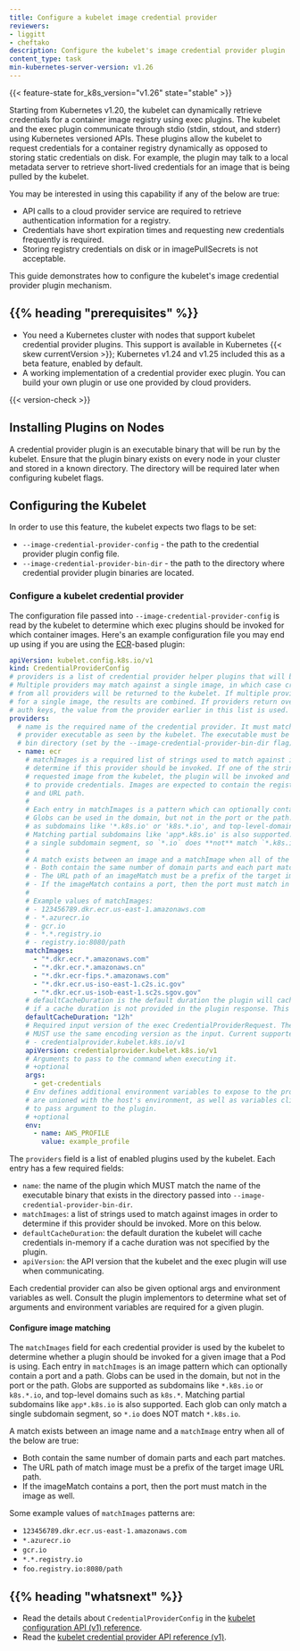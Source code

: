 ```yaml
---
title: Configure a kubelet image credential provider
reviewers:
- liggitt
- cheftako
description: Configure the kubelet's image credential provider plugin
content_type: task
min-kubernetes-server-version: v1.26
---
```


{{< feature-state for_k8s_version="v1.26" state="stable" >}}

<!-- overview -->

Starting from Kubernetes v1.20, the kubelet can dynamically retrieve credentials for a container image registry
using exec plugins. The kubelet and the exec plugin communicate through stdio (stdin, stdout, and stderr) using
Kubernetes versioned APIs. These plugins allow the kubelet to request credentials for a container registry dynamically
as opposed to storing static credentials on disk. For example, the plugin may talk to a local metadata server to retrieve
short-lived credentials for an image that is being pulled by the kubelet.

You may be interested in using this capability if any of the below are true:

* API calls to a cloud provider service are required to retrieve authentication information for a registry.
* Credentials have short expiration times and requesting new credentials frequently is required.
* Storing registry credentials on disk or in imagePullSecrets is not acceptable.

This guide demonstrates how to configure the kubelet's image credential provider plugin mechanism.

## {{% heading "prerequisites" %}}

* You need a Kubernetes cluster with nodes that support kubelet credential
  provider plugins. This support is available in Kubernetes {{< skew currentVersion >}};
  Kubernetes v1.24 and v1.25 included this as a beta feature, enabled by default.
* A working implementation of a credential provider exec plugin. You can build your own plugin or use one provided by cloud providers.

{{< version-check >}}

<!-- steps -->

## Installing Plugins on Nodes

A credential provider plugin is an executable binary that will be run by the kubelet. Ensure that the plugin binary exists on
every node in your cluster and stored in a known directory. The directory will be required later when configuring kubelet flags.

## Configuring the Kubelet

In order to use this feature, the kubelet expects two flags to be set:

* `--image-credential-provider-config` - the path to the credential provider plugin config file.
* `--image-credential-provider-bin-dir` - the path to the directory where credential provider plugin binaries are located.

### Configure a kubelet credential provider

The configuration file passed into `--image-credential-provider-config` is read by the kubelet to determine which exec plugins
should be invoked for which container images. Here's an example configuration file you may end up using if you are using the
[ECR](https://aws.amazon.com/ecr/)-based plugin:

```yaml
apiVersion: kubelet.config.k8s.io/v1
kind: CredentialProviderConfig
# providers is a list of credential provider helper plugins that will be enabled by the kubelet.
# Multiple providers may match against a single image, in which case credentials
# from all providers will be returned to the kubelet. If multiple providers are called
# for a single image, the results are combined. If providers return overlapping
# auth keys, the value from the provider earlier in this list is used.
providers:
  # name is the required name of the credential provider. It must match the name of the
  # provider executable as seen by the kubelet. The executable must be in the kubelet's
  # bin directory (set by the --image-credential-provider-bin-dir flag).
  - name: ecr
    # matchImages is a required list of strings used to match against images in order to
    # determine if this provider should be invoked. If one of the strings matches the
    # requested image from the kubelet, the plugin will be invoked and given a chance
    # to provide credentials. Images are expected to contain the registry domain
    # and URL path.
    #
    # Each entry in matchImages is a pattern which can optionally contain a port and a path.
    # Globs can be used in the domain, but not in the port or the path. Globs are supported
    # as subdomains like '*.k8s.io' or 'k8s.*.io', and top-level-domains such as 'k8s.*'.
    # Matching partial subdomains like 'app*.k8s.io' is also supported. Each glob can only match
    # a single subdomain segment, so `*.io` does **not** match `*.k8s.io`.
    #
    # A match exists between an image and a matchImage when all of the below are true:
    # - Both contain the same number of domain parts and each part matches.
    # - The URL path of an imageMatch must be a prefix of the target image URL path.
    # - If the imageMatch contains a port, then the port must match in the image as well.
    #
    # Example values of matchImages:
    # - 123456789.dkr.ecr.us-east-1.amazonaws.com
    # - *.azurecr.io
    # - gcr.io
    # - *.*.registry.io
    # - registry.io:8080/path
    matchImages:
      - "*.dkr.ecr.*.amazonaws.com"
      - "*.dkr.ecr.*.amazonaws.cn"
      - "*.dkr.ecr-fips.*.amazonaws.com"
      - "*.dkr.ecr.us-iso-east-1.c2s.ic.gov"
      - "*.dkr.ecr.us-isob-east-1.sc2s.sgov.gov"
    # defaultCacheDuration is the default duration the plugin will cache credentials in-memory
    # if a cache duration is not provided in the plugin response. This field is required.
    defaultCacheDuration: "12h"
    # Required input version of the exec CredentialProviderRequest. The returned CredentialProviderResponse
    # MUST use the same encoding version as the input. Current supported values are:
    # - credentialprovider.kubelet.k8s.io/v1
    apiVersion: credentialprovider.kubelet.k8s.io/v1
    # Arguments to pass to the command when executing it.
    # +optional
    args:
      - get-credentials
    # Env defines additional environment variables to expose to the process. These
    # are unioned with the host's environment, as well as variables client-go uses
    # to pass argument to the plugin.
    # +optional
    env:
      - name: AWS_PROFILE
        value: example_profile
```

The `providers` field is a list of enabled plugins used by the kubelet. Each entry has a few required fields:

* `name`: the name of the plugin which MUST match the name of the executable binary that exists
  in the directory passed into `--image-credential-provider-bin-dir`.
* `matchImages`: a list of strings used to match against images in order to determine
  if this provider should be invoked. More on this below.
* `defaultCacheDuration`: the default duration the kubelet will cache credentials in-memory
  if a cache duration was not specified by the plugin.
* `apiVersion`: the API version that the kubelet and the exec plugin will use when communicating.

Each credential provider can also be given optional args and environment variables as well.
Consult the plugin implementors to determine what set of arguments and environment variables are required for a given plugin.

#### Configure image matching

The `matchImages` field for each credential provider is used by the kubelet to determine whether a plugin should be invoked
for a given image that a Pod is using. Each entry in `matchImages` is an image pattern which can optionally contain a port and a path.
Globs can be used in the domain, but not in the port or the path. Globs are supported as subdomains like `*.k8s.io` or `k8s.*.io`,
and top-level domains such as `k8s.*`. Matching partial subdomains like `app*.k8s.io` is also supported. Each glob can only match
a single subdomain segment, so `*.io` does NOT match `*.k8s.io`.

A match exists between an image name and a `matchImage` entry when all of the below are true:

* Both contain the same number of domain parts and each part matches.
* The URL path of match image must be a prefix of the target image URL path.
* If the imageMatch contains a port, then the port must match in the image as well.

Some example values of `matchImages` patterns are:

* `123456789.dkr.ecr.us-east-1.amazonaws.com`
* `*.azurecr.io`
* `gcr.io`
* `*.*.registry.io`
* `foo.registry.io:8080/path`

## {{% heading "whatsnext" %}}

* Read the details about `CredentialProviderConfig` in the
  [kubelet configuration API (v1) reference](/docs/kubernetes/en/reference/config-api/kubelet-config.v1/).
* Read the [kubelet credential provider API reference (v1)](/docs/kubernetes/en/reference/config-api/kubelet-credentialprovider.v1/).

